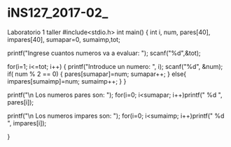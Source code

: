 # iNS127_2017-02_
Laboratorio 1 taller
#include<stdio.h>
int main() 
{ 
int i, num, pares[40], impares[40], sumapar=0, sumaimp,tot; 

printf("Ingrese cuantos numeros va a evaluar: ");
scanf("%d",&tot);

for(i=1; i<=tot; i++) 
{ 
printf("Introduce un numero: ", i); 
scanf("%d", &num); 
if( num % 2 == 0) 
{ 
pares[sumapar]=num; 
sumapar++; 
} 
else{ 
impares[sumaimp]=num; 
sumaimp++; 
} 
} 

printf("\n Los numeros pares son: "); 
for(i=0; i<sumapar; i++)printf(" %d ", pares[i]); 

printf("\n Los numeros impares son: "); 
for(i=0; i<sumaimp; i++)printf(" %d ", impares[i]); 

 
}
